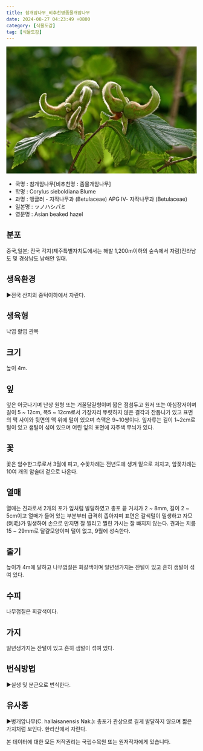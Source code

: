 ```yaml
---
title: 참개암나무_비추천명좀물개암나무
date: 2024-08-27 04:23:49 +0800
category: [식물도감]
tag: [식물도감]
---
```




![참개암나무[비추천명 : 좀물개암나무]](/assets/img/fileUpload/plants/basic/Betulaceae/Corylus/962/962_1_th2.jpg)
- 국명 : 참개암나무[비추천명 : 좀물개암나무]
- 학명 : Corylus sieboldiana Blume
- 과명 : 앵글러 - 자작나무과 (Betulaceae) APG Ⅳ- 자작나무과 (Betulaceae)
- 일본명 : ッノハシパミ
- 영문명 : Asian beaked hazel


## 분포
중국,일본; 전국 각지(제주특별자치도에서는 해발 1,200m이하의 숲속에서 자람)전라남도 및 경상남도 남해안 일대.
## 생육환경
▶전국 산지의 중턱이하에서 자란다.
## 생육형
낙엽 활엽 관목
## 크기
높이 4m.
## 잎
잎은 어긋나기며 난상 원형 또는 거꿀달걀형이며 짧은 점첨두고 원저 또는 아심장저이며 길이 5 ~ 12cm, 폭5 ~ 12cm로서 가장자리 뚜렷하지 않은 결각과 잔톱니가 있고  표면의 맥 사이와 뒷면의 맥 위에 털이 있으며 측맥은 9~10쌍이다. 잎자루는 길이 1~2cm로 털이 있고 샘털이 섞여 있으며 어린 잎의 표면에 자주색 무늬가 있다.
## 꽃
꽃은 암수한그루로서 3월에 피고, 수꽃차례는 전년도에 생겨 밑으로 처지고, 암꽃차례는 10여 개의 암술대 겉으로 나온다.      
## 열매
열매는 견과로서 2개의 포가 잎처럼 발달하였고 총포 끝 거치가 2 ~ 8mm, 길이 2 ~ 5cm이고 열매가 들어 있는 부분부터 급격히 좁아지며 표면은 갈색털이 밀생하고 자모(刺毛)가 밀생하여 손으로 만지면 잘 찔리고 찔린 가시는 잘 빠지지 않는다. 견과는 지름 15 ~ 29mm로 달걀모양이며 털이 없고, 9월에 성숙한다.
## 줄기
높이가 4m에 달하고 나무껍질은 회갈색이며 일년생가지는 잔털이 있고 흔히 샘털이 섞여 있다.
## 수피
나무껍질은 회갈색이다. 
## 가지
일년생가지는 잔털이 있고 흔히 샘털이 섞여 있다.
## 번식방법
▶실생 및 분근으로 번식한다.
## 유사종
▶병개암나무(C. hallaisanensis Nak.): 총포가 관상으로 길게 발달하지 않으며 짧은가지처럼 보인다. 한라산에서 자란다.






본 데이터에 대한 모든 저작권리는 국립수목원 또는 원저작자에게 있습니다.
